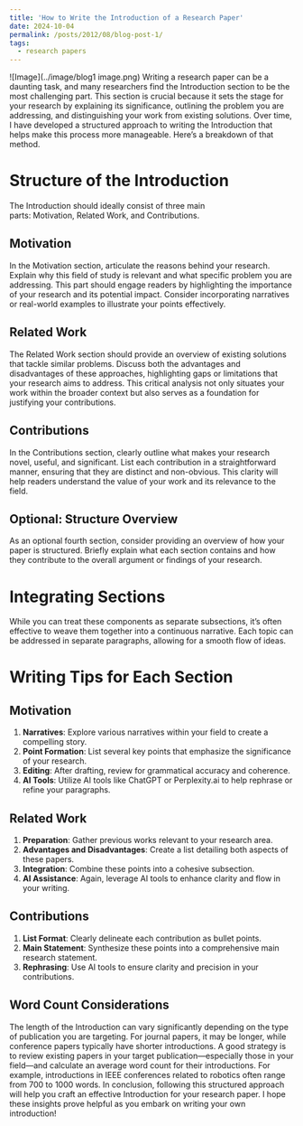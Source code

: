 ```yaml
---
title: 'How to Write the Introduction of a Research Paper'
date: 2024-10-04
permalink: /posts/2012/08/blog-post-1/
tags:
  - research papers
---
```

![Image](../image/blog1 image.png)
Writing a research paper can be a daunting task, and many researchers find the Introduction section to be the most challenging part. This section is crucial because it sets the stage for your research by explaining its significance, outlining the problem you are addressing, and distinguishing your work from existing solutions. Over time, I have developed a structured approach to writing the Introduction that helps make this process more manageable. Here’s a breakdown of that method.

# Structure of the Introduction

The Introduction should ideally consist of three main parts: Motivation, Related Work, and Contributions.

## Motivation

In the Motivation section, articulate the reasons behind your research. Explain why this field of study is relevant and what specific problem you are addressing. This part should engage readers by highlighting the importance of your research and its potential impact. Consider incorporating narratives or real-world examples to illustrate your points effectively.

## Related Work
The Related Work section should provide an overview of existing solutions that tackle similar problems. Discuss both the advantages and disadvantages of these approaches, highlighting gaps or limitations that your research aims to address. This critical analysis not only situates your work within the broader context but also serves as a foundation for justifying your contributions.

## Contributions
In the Contributions section, clearly outline what makes your research novel, useful, and significant. List each contribution in a straightforward manner, ensuring that they are distinct and non-obvious. This clarity will help readers understand the value of your work and its relevance to the field.

## Optional: Structure Overview
As an optional fourth section, consider providing an overview of how your paper is structured. Briefly explain what each section contains and how they contribute to the overall argument or findings of your research.


# Integrating Sections
While you can treat these components as separate subsections, it’s often effective to weave them together into a continuous narrative. Each topic can be addressed in separate paragraphs, allowing for a smooth flow of ideas.


# Writing Tips for Each Section
## Motivation
1. **Narratives**: Explore various narratives within your field to create a compelling story.
2. **Point Formation**: List several key points that emphasize the significance of your research.
3. **Editing**: After drafting, review for grammatical accuracy and coherence.
4. **AI Tools**: Utilize AI tools like ChatGPT or Perplexity.ai to help rephrase or refine your paragraphs.

## Related Work
1. **Preparation**: Gather previous works relevant to your research area.
2. **Advantages and Disadvantages**: Create a list detailing both aspects of these papers.
3. **Integration**: Combine these points into a cohesive subsection.
4. **AI Assistance**: Again, leverage AI tools to enhance clarity and flow in your writing.

## Contributions
1. **List Format**: Clearly delineate each contribution as bullet points.
2. **Main Statement**: Synthesize these points into a comprehensive main research statement.
3. **Rephrasing**: Use AI tools to ensure clarity and precision in your contributions.

## Word Count Considerations
The length of the Introduction can vary significantly depending on the type of publication you are targeting. For journal papers, it may be longer, while conference papers typically have shorter introductions. A good strategy is to review existing papers in your target publication—especially those in your field—and calculate an average word count for their introductions. For example, introductions in IEEE conferences related to robotics often range from 700 to 1000 words. In conclusion, following this structured approach will help you craft an effective Introduction for your research paper. I hope these insights prove helpful as you embark on writing your own introduction!
